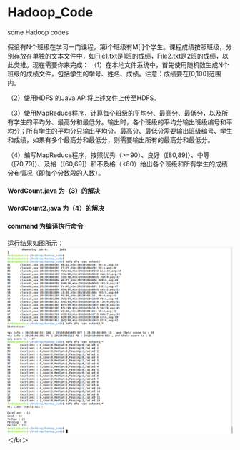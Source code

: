 # Hadoop_Code
some Hadoop codes

假设有N个班级在学习一门课程，第i个班级有M[i]个学生。课程成绩按照班级，分别存放在单独的文本文件中，如File1.txt是1班的成绩，File2.txt是2班的成绩，以此类推。现在需要你来完成：
（1）在本地文件系统中，首先使用随机数生成N个班级的成绩文件，包括学生的学号、姓名、成绩。注意：成绩要在[0,100]范围内。      

（2）使用HDFS 的Java API将上述文件上传至HDFS。     

（3）使用MapReduce程序，计算每个班级的平均分、最高分、最低分，以及所有学生的平均分、最高分和最低分。输出时，各个班级的平均分输出班级编号和平均分；所有学生的平均分只输出平均分。最高分、最低分需要输出班级编号、学生和成绩，如果有多个最高分和最低分，则需要输出所有的最高分和最低分。      

（4）编写MapReduce程序，按照优秀（>=90）、良好（[80,89]）、中等（[70,79]）、及格（[60,69]）和不及格（<60）给出各个班级和所有学生的成绩分布情况（即每个分数段的人数）。      

#### WordCount.java 为（3）的解决     

#### WordCount2.java 为（4）的解决     

#### command 为编译执行命令     

运行结果如图所示：![image](https://github.com/doubiiot/Hadoop_Code/blob/master/result.png)＜/br＞
